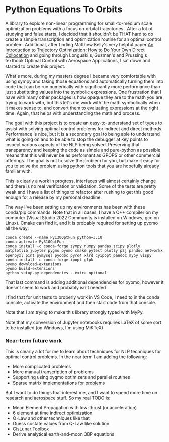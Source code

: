 # Python Equations To Orbits

A library to explore non-linear programming for small-to-medium scale optimization problems with a focus on orbital trajectories.  After a lot of studying and false starts, I decided that it shouldn't be THAT hard to do create a simple transcription and optimization routine for an optimal control problem. Additional, after finding Matthew Kelly's very helpful paper [An Introduction to Trajectory Optimization: How to Do Your Own Direct Collocation](https://epubs.siam.org/doi/pdf/10.1137/16M1062569) and going through Longuski's, Guzman's and Prussing's textbook Optimal Control with Aerospace Applications, I sat down and started to create this project.

What's more, during my masters degree I became very comfortable with using sympy and taking those equations and automatically turning them into code that can be run numerically with significantly more performance than just substituting values into the symbolic expressions.  One frustration that I have with many other packages is how opaque they are to the math you are trying to work with, but this let's me work with the math symbolically when it makes sense to, and convert them to evaluating expressions at the right time.  Again, that helps with understanding the math and process.

The goal with this project is to create an easy-to-understand set of types to assist with solving optimal control problems for indirect and direct methods. Performance is nice, but it is a secondary goal to being able to understand what is going on and to be able to stop the debugger at key points to inspect various aspects of the NLP being solved. Preserving that transparency and keeping the code as simple and pure-python as possible means that this will never be as performant as GPOPS or other commercial offerings.  The goal is not to solve the problem for you, but make it easy for you to solve the problem using python tools that you are hopefully already familiar with.

This is clearly a work in progress, interfaces will almost certainly change and there is no real verification or validation.  Some of the tests are pretty weak and I have a list of things to refactor after rushing to get this good enough for a release by my personal deadline.

The way I've been setting up my environments has been with these conda/pip commands.  Note that in all cases, I have a C++ compiler on my computer (Visual Studio 2022 Community is installed on Windows, gcc on Linux).  Cmake can find it, and it is probably required for setting up pyomo all the way:

```
conda create --name Py130OptFun python=3.10
conda activate Py310OptFun
conda install -c conda-forge sympy numpy pandas scipy plotly matplotlib jupyter pygmo pyomo cmake pytest plotly p2j pandoc networkx openpyxl pint pymysql pyodbc pyro4 xlrd cyipopt pandoc mypy vispy
conda install -c conda-forge ipopt glpk
pyomo download-extensions
pyomo build-extensions
python setup.py dependencies --extra optional 
```

That last command is adding additional dependencies for pyomo, however it doesn't seem to work and probably isn't needed

I find that for unit tests to properly work in VS Code, I need to in the conda console, activate the environment and then start code from that console.

Note that I am trying to make this library strongly typed with MyPy.  

Note that my conversion of Jupyter notebooks requires LaTeX of some sort to be installed (on Windows, I'm using MiKTeX)

### Near-term future work
This is clearly a lot for me to learn about techniques for NLP techniques for optimal control problems.  In the near term I am adding the following:
- More complicated problems
- More manual transcription of problems 
- Supporting using pygmo optimizers and parallel routines
- Sparse matrix implementations for problems

But I want to do things that interest me, and I want to spend more time on research and aerospace stuff.  So my real TODO is:
- Mean Element Propagation with low-thrust (or acceleration)
- 6 element at time indirect optimization
- Q-Law and other techniques like that
- Guess costate values from Q-Law like solution
- CisLunar Toolbox
 - Derive analytical earth-and-moon 3BP equations

